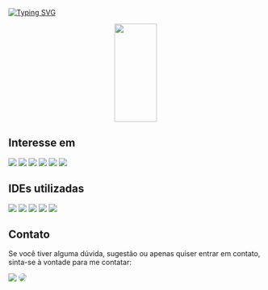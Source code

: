 
[![Typing SVG](https://readme-typing-svg.herokuapp.com/?color=c3062c8&size=35&center=true&vCenter=true&width=1000&lines=HELLO,+My+name+is+Daiane+Tararam;I+am+studying+Systems+Analysis+and+Development;I+study+in+Fatec+Zona+Leste;Be+Welcome!+:%29)](https://git.io/typing-svg)

<div align="center">  
  <img width="41%" height="195px" src="https://github-readme-stats.vercel.app/api/top-langs/?username=daianetararam&layout=compact&hide_border=true&title_color=ff91a4&text_color=ff91a4&bg_color=0d1117" />
</div>


## Interesse em

<img src="https://img.shields.io/badge/Microsoft_Excel-217346?style=for-the-badge&logo=microsoft-excel&logoColor=white" target="_blank"></a>
<img src="https://img.shields.io/badge/Java-ED8B00?style=for-the-badge&logo=openjdk&logoColor=white" target="_blank"></a>
<img src="https://img.shields.io/badge/C-00599C?style=for-the-badge&logo=c&logoColor=white" target="_blank"></a>
<img src="https://img.shields.io/badge/Unity-100000?style=for-the-badge&logo=unity&logoColor=white" target="_blank"></a>
<img src="https://img.shields.io/badge/MySQL-00000F?style=for-the-badge&logo=mysql&logoColor=white" target="_blank"></a>
<img src="https://img.shields.io/badge/Node.js-43853D?style=for-the-badge&logo=node.js&logoColor=white" target="_blank"></a>


## IDEs utilizadas

<img src="https://img.shields.io/badge/apache%20netbeans-1B6AC6?style=for-the-badge&logo=apache%20netbeans%20IDE&logoColor=white" target="_blank"></a>
<img src="https://img.shields.io/badge/Eclipse-2C2255?style=for-the-badge&logo=eclipse&logoColor=white" target="_blank"></a>
<img src="https://img.shields.io/badge/IntelliJ_IDEA-000000.svg?style=for-the-badge&logo=intellij-idea&logoColor=white" target="_blank"></a>
<img src="https://img.shields.io/badge/PyCharm-000000.svg?&style=for-the-badge&logo=PyCharm&logoColor=white" target="_blank"></a>
<img src="https://img.shields.io/badge/Visual_Studio_Code-0078D4?style=for-the-badge&logo=visual%20studio%20code&logoColor=white"></a>


## Contato

Se você tiver alguma dúvida, sugestão ou apenas quiser entrar em contato, sinta-se à vontade para me contatar:

<a href = "mailto:tararamdaiane@gmail.com"> <img src="https://img.shields.io/badge/-Gmail-%23333?style=for-the-badge&logo=gmail&logoColor=white" target="_blank"></a>
<a href="https://www.linkedin.com/in/daianetararam/" target="_blank"><img src="https://img.shields.io/badge/-LinkedIn-%230077B5?style=for-the-badge&logo=linkedin&logoColor=white" style="border-radius: 30px" target="_blank"></a> 
 </div>
